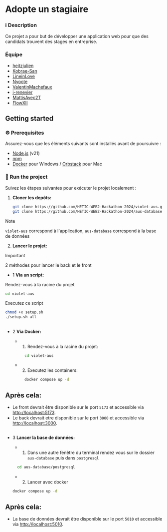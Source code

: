 # Adopte un stagiaire

### ℹ️ Description

Ce projet a pour but de développer une application web pour que des candidats trouvent des stages en
entreprise.

### Équipe
- [heitzjulien](https://github.com/heitzjulien)
- [Kobrae-San](https://github.com/Kobrae-San)
- [LineinLove](https://github.com/LinelinLove)
- [Nyoote](https://github.com/Nyoote)
- [ValentinMachefaux](https://github.com/ValentinMachefaux)
- [j-renevier](https://github.com/j-renevier)
- [MattisAvec2T](https://github.com/MattisAvec2T)
- [FlowXII](https://github.com/FlowXII)


## Getting started

### ⚙️ Prerequisites

Assurez-vous que les éléments suivants sont installés avant de poursuivre :

- [Node.js](https://nodejs.org/en) (v21)
- [npm](https://www.npmjs.com/)
- [Docker](https://www.docker.com/products/docker-desktop/) pour Windows / [Orbstack](https://orbstack.dev/) pour Mac

### 🚦 Run the project

Suivez les étapes suivantes pour exécuter le projet localement :

1. **Cloner les depôts:**

   ```bash
   git clone https://github.com/HETIC-WEB2-Hackathon-2024/violet-aus.git
   git clone https://github.com/HETIC-WEB2-Hackathon-2024/aus-database.git
   ```
  > [!NOTE]
> `violet-aus` correspond à l'application, `aus-database` correspond à la base de données



2. **Lancer le projet:**

> [!IMPORTANT]
> 2 méthodes pour lancer le back et le front

  - 1 **Via un script:**

  Rendez-vous à la racine du projet

   ```bash
   cd violet-aus
   ```

  Executez ce script

   ```bash
  chmod +x setup.sh
  ./setup.sh all
   ```
##
  - 2 **Via Docker:**

    - 1. Rendez-vous à la racine du projet:
      ```bash
        cd violet-aus
        ```

    - 2. Executez les containers:
      ```bash
        docker compose up -d
         ```

## Après cela: 
- Le front devrait être disponible sur le port `5173` et accessible via [http://localhost:5173](http://localhost:5173).
- Le back devrait etre disponible sur le port `3000` et accessible via [http://localhost:3000](http://localhost:3000).

##

- 3 **Lancer la base de données:**

  - 1. Dans une autre fenêtre du terminal rendez vous sur le dossier `aus-database` puis dans `postgresql`
  ```bash
    cd aus-database/postgresql
  ```
  - 2. Lancer avec docker 
  ```bash
  docker compose up -d
  ```
## Après cela: 
- La base de données devrait être disponible sur le port `5010` et accessible via [http://localhost:5010](http://localhost:5010).
